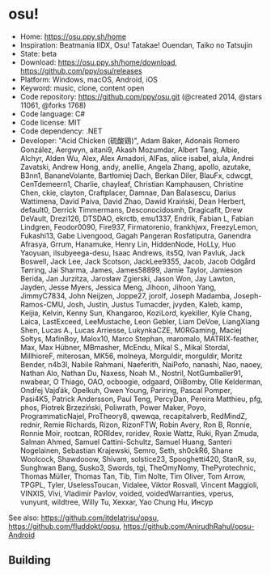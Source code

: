 # osu!

- Home: https://osu.ppy.sh/home
- Inspiration: Beatmania IIDX, Osu! Tatakae! Ouendan, Taiko no Tatsujin
- State: beta
- Download: https://osu.ppy.sh/home/download, https://github.com/ppy/osu/releases
- Platform: Windows, macOS, Android, iOS
- Keyword: music, clone, content open
- Code repository: https://github.com/ppy/osu.git (@created 2014, @stars 11061, @forks 1768)
- Code language: C#
- Code license: MIT
- Code dependency: .NET
- Developer: "Acid Chicken (硫酸鶏)", Adam Baker, Adonais Romero González, Aergwyn, aitani9, Akash Mozumdar, Albert Tang, Albie, Alchyr, Alden Wu, Alex, Alex Amadori, AlFas, alice isabel, alula, Andrei Zavatski, Andrew Hong, andy, anellie, Angela Zhang, apollo, azutake, B3nn1, BananeVolante, Bartłomiej Dach, Berkan Diler, BlauFx, cdwcgt, CenTdemeern1, Charlie, chayleaf, Christian Kamphausen, Christine Chen, ckie, clayton, Craftplacer, Damnae, Dan Balasescu, Darius Wattimena, David Paiva, David Zhao, Dawid Kraiński, Dean Herbert, default0, Derrick Timmermans, Desconocidosmh, Dragicafit, Drew DeVault, Drezi126, DTSDAO, ekrctb, emu1337, Endrik, Fabian L, Fabian Lindgren, Feodor0090, Fire937, Firmatorenio, frankhjwx, FreezyLemon, Fukashi13, Gabe Livengood, Gagah Pangeran Rosfatiputra, Ganendra Afrasya, Grrum, Hanamuke, Henry Lin, HiddenNode, HoLLy, Huo Yaoyuan, ilsubyeega-desu, Isaac Andrews, its5Q, Ivan Pavluk, Jack Boswell, Jack Lee, Jack Scotson, JackLee9355, Jacob, Jacob Odgård Tørring, Jai Sharma, James, James58899, Jamie Taylor, Jamieson Berida, Jan Jurzitza, Jarosław Zgierski, Jason Won, Jay Lawton, Jayden, Jesse Myers, Jessica Meng, Jihoon, Jihoon Yang, JimmyC7834, John Neijzen, Joppe27, jorolf, Joseph Madamba, Joseph-Ramos-CMU, Josh, Justin, Justus Tumacder, jvyden, Kaleb, kamp, Keijia, Kelvin, Kenny Sun, Khangaroo, KoziLord, kyekiller, Kyle Chang, Laica, LastExceed, LeeMustache, Leon Gebler, Liam DeVoe, LiangXiang Shen, Lucas A., Lucas Arriesse, LukynkaCZE, M0RGaming, Maciej Sołtys, MafinBoy, Malox10, Marco Stephan, maromalo, MATRIX-feather, Max, Max Hübner, MBmasher, McEndu, Mikal S., Mikal Stordal, MillhioreF, miterosan, MK56, molneya, Morguldir, morguldir, Moritz Bender, n4b3l, Nabile Rahmani, Naeferith, NaiPofo, nanashi, Nao, naoey, Nathan Alo, Nathan Du, Naxess, Noah M., Nostril, NotGumballer91, nwabear, O Thiago, OAO, ocboogie, odgaard, OliBomby, Olle Kelderman, Ondřej Vajďák, Opelkuh, Owen Young, Pariring, Pascal Pomper, Pasi4K5, Patrick Andersson, Paul Teng, PercyDan, Pereira Matthieu, pfg, phos, Piotrek Brzeziński, Poliwrath, Power Maker, Poyo, ProgrammaticNajel, ProTheory8, qwewqa, recapitalverb, RedMindZ, rednir, Remie Richards, Rizon, RizonFTW, Robin Avery, Ron B, Ronnie, Ronnie Moir, rootcan, RORIdev, roridev, Roxie Wattz, Ruki, Ryan Zmuda, Salman Ahmed, Samuel Cattini-Schultz, Samuel Huang, Santeri Nogelainen, Sebastian Krajewski, Semro, Seth, sh0ckR6, Shane Woolcock, Shawdooow, Shivam, solstice23, Spooghetti420, StanR, su, Sunghwan Bang, Susko3, Swords, tgi, TheOmyNomy, ThePyrotechnic, Thomas Müller, Thomas Tan, Tib, Tim Nolte, Tim Oliver, Tom Arrow, TPGPL, Tyler, UselessToucan, Vidalee, Viktor Rosvall, Vincent Maggioli, VINXIS, Vivi, Vladimir Pavlov, voided, voidedWarranties, vperus, vunyunt, wildtree, Willy Tu, Xexxar, Yao Chung Hu, Инсур

See also: https://github.com/itdelatrisu/opsu, https://github.com/fluddokt/opsu, https://github.com/AnirudhRahul/opsu-Android

## Building
